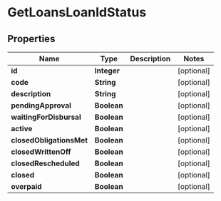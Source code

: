 # GetLoansLoanIdStatus

## Properties
Name | Type | Description | Notes
------------ | ------------- | ------------- | -------------
**id** | **Integer** |  |  [optional]
**code** | **String** |  |  [optional]
**description** | **String** |  |  [optional]
**pendingApproval** | **Boolean** |  |  [optional]
**waitingForDisbursal** | **Boolean** |  |  [optional]
**active** | **Boolean** |  |  [optional]
**closedObligationsMet** | **Boolean** |  |  [optional]
**closedWrittenOff** | **Boolean** |  |  [optional]
**closedRescheduled** | **Boolean** |  |  [optional]
**closed** | **Boolean** |  |  [optional]
**overpaid** | **Boolean** |  |  [optional]
